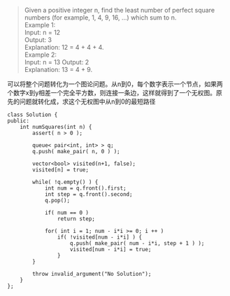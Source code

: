 > Given a positive integer n, find the least number of perfect square numbers (for example, 1, 4, 9, 16, ...) which sum to n.    
Example 1:   
Input: n = 12   
Output: 3    
Explanation: 12 = 4 + 4 + 4.   
Example 2:   
Input: n = 13
Output: 2    
Explanation: 13 = 4 + 9.

可以将整个问题转化为一个图论问题。从n到0，每个数字表示一个节点，如果两个数字x到y相差一个完全平方数，则连接一条边，这样就得到了一个无权图。原先的问题就转化成，求这个无权图中从n到0的最短路径

```
class Solution {
public:
    int numSquares(int n) {
        assert( n > 0 );

        queue< pair<int, int> > q;
        q.push( make_pair( n, 0 ) );

        vector<bool> visited(n+1, false);
        visited[n] = true;

        while( !q.empty() ) {
            int num = q.front().first;
            int step = q.front().second;
            q.pop();

            if( num == 0 )
                return step;

            for( int i = 1; num - i*i >= 0; i ++ )
                if( !visited[num - i*i] ) {
                    q.push( make_pair( num - i*i, step + 1 ) );
                    visited[num - i*i] = true;
                }
        }

        throw invalid_argument("No Solution");
    }
};
```
